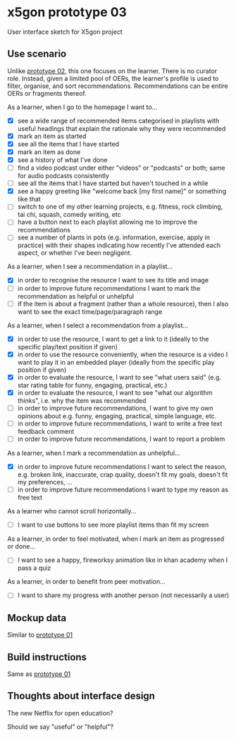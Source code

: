 # x5gon prototype 03

User interface sketch for X5gon project

## Use scenario

Unlike [prototype 02](https://github.com/stefankreitmayer/x5_02_trays), this one focuses on the learner. There is no curator role. Instead, given a limited pool of OERs, the learner's profile is used to filter, organise, and sort recommendations. Recommendations can be entire OERs or fragments thereof.

As a learner, when I go to the homepage I want to...
- [x] see a wide range of recommended items categorised in playlists with useful headings that explain the rationale why they were recommended
- [x] mark an item as started
- [x] see all the items that I have started
- [x] mark an item as done
- [x] see a history of what I've done
- [ ] find a video podcast under either "videos" or "podcasts" or both; same for audio podcasts consistently
- [ ] see all the items that I have started but haven't touched in a while
- [x] see a happy greeting like "welcome back [my first name]" or something like that
- [ ] switch to one of my other learning projects, e.g. fitness, rock climbing, tai chi, squash, comedy writing, etc
- [ ] have a button next to each playlist allowing me to improve the recommendations
- [ ] see a number of plants in pots (e.g. information, exercise, apply in practice) with their shapes indicating how recently I've attended each aspect, or whether I've been negligent.

As a learner, when I see a recommendation in a playlist...
- [x] in order to recognise the resource I want to see its title and image
- [ ] in order to improve future recommendations I want to mark the recommendation as helpful or unhelpful
- [ ] if the item is about a fragment (rather than a whole resource), then I also want to see the exact time/page/paragraph range

As a learner, when I select a recommendation from a playlist...
- [x] in order to use the resource, I want to get a link to it (ideally to the specific play/text position if given)
- [x] in order to use the resource conveniently, when the resource is a video I want to play it in an embedded player (ideally from the specific play position if given)
- [x] in order to evaluate the resource, I want to see "what users said" (e.g. star rating table for funny, engaging, practical, etc.)
- [x] in order to evaluate the resource, I want to see "what our algorithm thinks", i.e. why the item was recommended
- [ ] in order to improve future recommendations, I want to give my own opinions about e.g. funny, engaging, practical, simple language, etc.
- [ ] in order to improve future recommendations, I want to write a free text feedback comment
- [ ] in order to improve future recommendations, I want to report a problem

As a learner, when I mark a recommendation as unhelpful...
- [x] in order to improve future recommendations I want to select the reason, e.g. broken link, inaccurate, crap quality, doesn't fit my goals, doesn't fit my preferences, ...
- [ ] in order to improve future recommendations I want to type my reason as free text

As a learner who cannot scroll horizontally...
- [ ] I want to use buttons to see more playlist items than fit my screen

As a learner, in order to feel motivated, when I mark an item as progressed or done...
- [ ] I want to see a happy, fireworksy animation like in khan academy when I pass a quiz

As a learner, in order to benefit from peer motivation...
- [ ] I want to share my progress with another person (not necessarily a user)


## Mockup data

Similar to [prototype 01](https://github.com/stefankreitmayer/x5_01_metacourse)

## Build instructions

Same as [prototype 01](https://github.com/stefankreitmayer/x5_01_metacourse)

## Thoughts about interface design

The new Netflix for open education?

Should we say "useful" or "helpful"?

